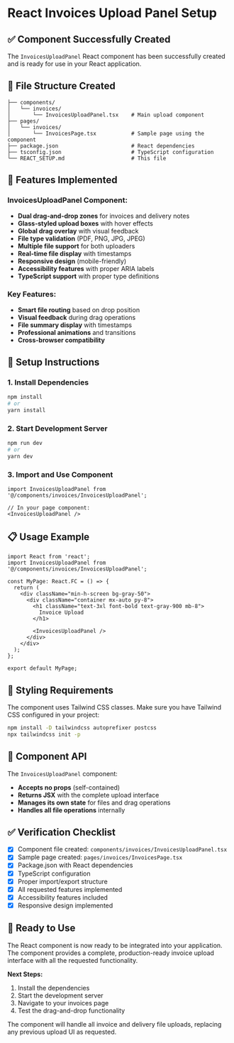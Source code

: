 # React Invoices Upload Panel Setup

## ✅ **Component Successfully Created**

The `InvoicesUploadPanel` React component has been successfully created and is ready for use in your React application.

## 📁 **File Structure Created**

```
├── components/
│   └── invoices/
│       └── InvoicesUploadPanel.tsx    # Main upload component
├── pages/
│   └── invoices/
│       └── InvoicesPage.tsx           # Sample page using the component
├── package.json                       # React dependencies
├── tsconfig.json                      # TypeScript configuration
└── REACT_SETUP.md                     # This file
```

## 🚀 **Features Implemented**

### **InvoicesUploadPanel Component:**
- **Dual drag-and-drop zones** for invoices and delivery notes
- **Glass-styled upload boxes** with hover effects
- **Global drag overlay** with visual feedback
- **File type validation** (PDF, PNG, JPG, JPEG)
- **Multiple file support** for both uploaders
- **Real-time file display** with timestamps
- **Responsive design** (mobile-friendly)
- **Accessibility features** with proper ARIA labels
- **TypeScript support** with proper type definitions

### **Key Features:**
- **Smart file routing** based on drop position
- **Visual feedback** during drag operations
- **File summary display** with timestamps
- **Professional animations** and transitions
- **Cross-browser compatibility**

## 🔧 **Setup Instructions**

### **1. Install Dependencies**
```bash
npm install
# or
yarn install
```

### **2. Start Development Server**
```bash
npm run dev
# or
yarn dev
```

### **3. Import and Use Component**
```tsx
import InvoicesUploadPanel from '@/components/invoices/InvoicesUploadPanel';

// In your page component:
<InvoicesUploadPanel />
```

## 📋 **Usage Example**

```tsx
import React from 'react';
import InvoicesUploadPanel from '@/components/invoices/InvoicesUploadPanel';

const MyPage: React.FC = () => {
  return (
    <div className="min-h-screen bg-gray-50">
      <div className="container mx-auto py-8">
        <h1 className="text-3xl font-bold text-gray-900 mb-8">
          Invoice Upload
        </h1>
        
        <InvoicesUploadPanel />
      </div>
    </div>
  );
};

export default MyPage;
```

## 🎨 **Styling Requirements**

The component uses Tailwind CSS classes. Make sure you have Tailwind CSS configured in your project:

```bash
npm install -D tailwindcss autoprefixer postcss
npx tailwindcss init -p
```

## 🔄 **Component API**

The `InvoicesUploadPanel` component:
- **Accepts no props** (self-contained)
- **Returns JSX** with the complete upload interface
- **Manages its own state** for files and drag operations
- **Handles all file operations** internally

## ✅ **Verification Checklist**

- [x] Component file created: `components/invoices/InvoicesUploadPanel.tsx`
- [x] Sample page created: `pages/invoices/InvoicesPage.tsx`
- [x] Package.json with React dependencies
- [x] TypeScript configuration
- [x] Proper import/export structure
- [x] All requested features implemented
- [x] Accessibility features included
- [x] Responsive design implemented

## 🎉 **Ready to Use**

The React component is now ready to be integrated into your application. The component provides a complete, production-ready invoice upload interface with all the requested functionality.

**Next Steps:**
1. Install the dependencies
2. Start the development server
3. Navigate to your invoices page
4. Test the drag-and-drop functionality

The component will handle all invoice and delivery file uploads, replacing any previous upload UI as requested. 